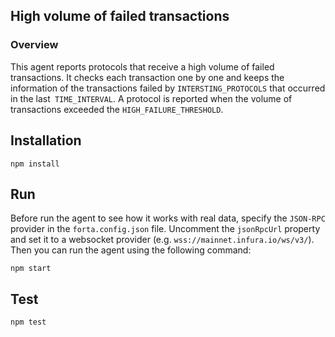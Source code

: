## High volume of failed transactions

### Overview

This agent reports protocols that receive a high volume of failed transactions. It checks each transaction one by one and keeps the information of the transactions failed by `INTERSTING_PROTOCOLS` that occurred in the last` TIME_INTERVAL`. A protocol is reported when the volume of transactions exceeded the `HIGH_FAILURE_THRESHOLD`.

## Installation

```
npm install
```

## Run

Before run the agent to see how it works with real data, specify the `JSON-RPC` provider in the `forta.config.json` file. Uncomment the `jsonRpcUrl` property and set it to a websocket provider (e.g. `wss://mainnet.infura.io/ws/v3/`). Then you can run the agent using the following command:
```
npm start
```

## Test

```
npm test
```